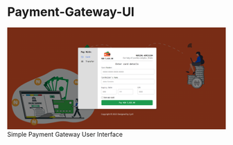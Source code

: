 # Payment-Gateway-UI

<img src="https://github.com/CyrilIzuchukwu/Payment-Gateway-UI/blob/efe7cee32bfb2c28327850dc89dff73f6dfcd624/Document.png"/>
Simple Payment Gateway User Interface
